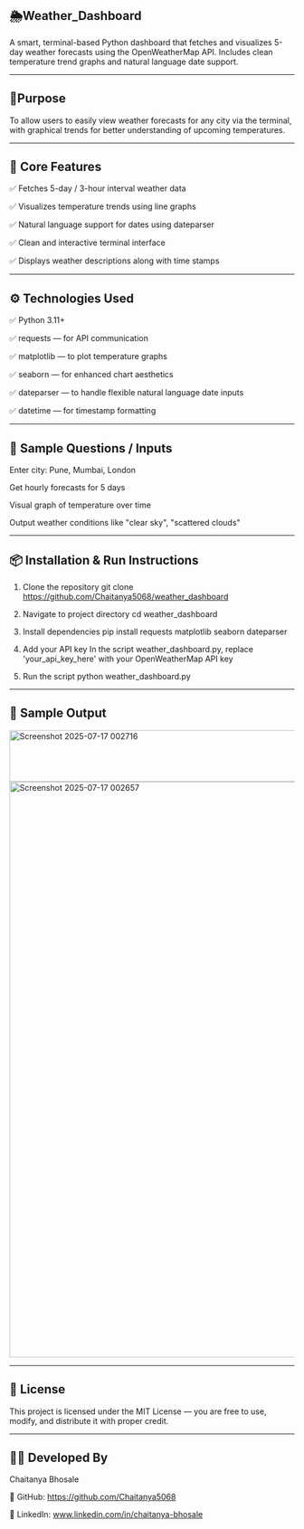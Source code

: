 ## 🌦️Weather_Dashboard
A smart, terminal-based Python dashboard that fetches and visualizes 5-day weather forecasts using the OpenWeatherMap API. Includes clean temperature trend graphs and natural language date support.

---
## 🎯Purpose
To allow users to easily view weather forecasts for any city via the terminal, with graphical trends for better understanding of upcoming temperatures.

---
## 🧠 Core Features
✅ Fetches 5-day / 3-hour interval weather data

✅ Visualizes temperature trends using line graphs

✅ Natural language support for dates using dateparser

✅ Clean and interactive terminal interface

✅ Displays weather descriptions along with time stamps

---
## ⚙️ Technologies Used
✅ Python 3.11+

✅ requests — for API communication

✅ matplotlib — to plot temperature graphs

✅ seaborn — for enhanced chart aesthetics

✅ dateparser — to handle flexible natural language date inputs

✅ datetime — for timestamp formatting

---
## 💬 Sample Questions / Inputs

Enter city: Pune, Mumbai, London

Get hourly forecasts for 5 days

Visual graph of temperature over time

Output weather conditions like "clear sky", "scattered clouds"

---
## 📦 Installation & Run Instructions
1. Clone the repository
git clone https://github.com/Chaitanya5068/weather_dashboard

2. Navigate to project directory
cd weather_dashboard

 3. Install dependencies
pip install requests matplotlib seaborn dateparser

 4. Add your API key
 In the script weather_dashboard.py, replace 'your_api_key_here' with your OpenWeatherMap API key

 5. Run the script
python weather_dashboard.py

---
## 📄 Sample Output
<img width="1623" height="91" alt="Screenshot 2025-07-17 002716" src="https://github.com/user-attachments/assets/388dd5ab-2fec-456b-aa7d-e0d5f40f0a68" />


<img width="1918" height="1018" alt="Screenshot 2025-07-17 002657" src="https://github.com/user-attachments/assets/67a2a523-e5cc-464d-88e7-f68b1fee03c0" />

---
## 📜 License
This project is licensed under the MIT License — you are free to use, modify, and distribute it with proper credit.

---
## 👨‍💻 Developed By
Chaitanya Bhosale

🔗 GitHub: https://github.com/Chaitanya5068

🔗 LinkedIn: www.linkedin.com/in/chaitanya-bhosale



